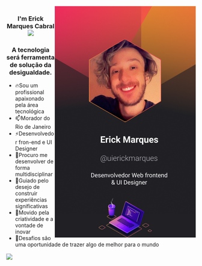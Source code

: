 <a href="https://dev-links-bay.vercel.app/">
<img align="right" src="./.github/erickmarques.jpg">
</a>
<h3 align="center">I'm Erick Marques Cabral
<img src="https://raw.githubusercontent.com/kaueMarques/kaueMarques/master/hi.gif" height="30px"/>
</h3>
<h3 align="center">A tecnologia será ferramenta de solução da desigualdade.</h3>

 - 🔥Sou um profissional apaixonado pela área tecnológica
 - 📫Morador do Rio de Janeiro
 - ⚡Desenvolvedor fron-end e UI Designer
 - 👯Procuro me desenvolver de forma multidisciplinar
 - 🔭Guiado pelo desejo de construir experiências significativas
 - 🤖Movido pela criatividade e a vontade de inovar
 - 💬Desafios são uma oportunidade de trazer algo de melhor para o mundo
 
<a href="https://www.linkedin.com/in/erick-marques-cabral-999b151b4/">
  <img align="center" heigth="20" Width="30" src="https://cdn.jsdelivr.net/gh/devicons/devicon/icons/linkedin/linkedin-original.svg"/>
</a>
